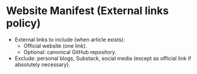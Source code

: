 # Website Manifest (External links policy)
- External links to include (when article exists):
  - Official website (one link).
  - Optional: canonical GitHub repository.
- Exclude: personal blogs, Substack, social media (except as official link if absolutely necessary).